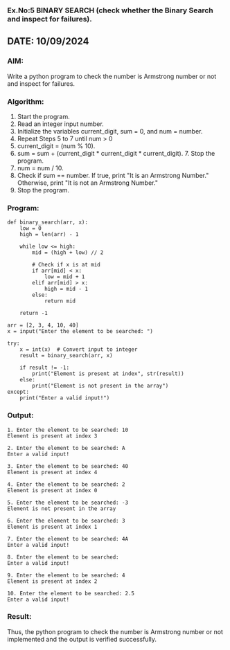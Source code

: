 ### Ex.No:5 BINARY SEARCH (check whether the Binary Search and inspect for failures).
## DATE: 10/09/2024
### AIM: 
Write a python program to check the number is Armstrong number or not and inspect for failures.

### Algorithm:

1.  Start the program.
2.	Read an integer input number.
3.	Initialize the variables current_digit, sum = 0, and num = number.
4.	Repeat Steps 5 to 7 until num > 0
5.	current_digit = (num % 10).
6.	sum = sum + (current_digit * current_digit * current_digit). 7. Stop the program.
7.	num = num / 10.
8.	Check if sum == number. If true, print "It is an Armstrong Number." Otherwise, print "It is not an Armstrong Number."
9.	Stop the program.

### Program:
```
def binary_search(arr, x): 
    low = 0
    high = len(arr) - 1

    while low <= high: 
        mid = (high + low) // 2
        
        # Check if x is at mid
        if arr[mid] < x:
            low = mid + 1
        elif arr[mid] > x:
            high = mid - 1  
        else:
            return mid  
    
    return -1  

arr = [2, 3, 4, 10, 40]
x = input("Enter the element to be searched: ")

try:
    x = int(x)  # Convert input to integer
    result = binary_search(arr, x)
    
    if result != -1:
        print("Element is present at index", str(result))
    else:
        print("Element is not present in the array")
except:
    print("Enter a valid input!")
```
### Output:
```
1. Enter the element to be searched: 10
Element is present at index 3

2. Enter the element to be searched: A
Enter a valid input!

3. Enter the element to be searched: 40
Element is present at index 4

4. Enter the element to be searched: 2
Element is present at index 0

5. Enter the element to be searched: -3
Element is not present in the array

6. Enter the element to be searched: 3
Element is present at index 1

7. Enter the element to be searched: 4A
Enter a valid input!

8. Enter the element to be searched: 
Enter a valid input!

9. Enter the element to be searched: 4
Element is present at index 2

10. Enter the element to be searched: 2.5
Enter a valid input!
```
### Result:
Thus, the python program to check the number is Armstrong number or not implemented and the output is verified successfully.

